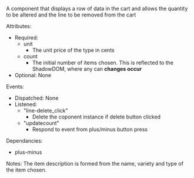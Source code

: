 A component that displays a row of data in the cart and allows the quantity to be altered and the line to be removed from the cart

Attributes:
- Required:
    - unit
        - The unit price of the type in cents
    - count
        - The initial number of items chosen. This is reflected to the ShadowDOM, where any can **changes occur**
- Optional: None

Events:
- Dispatched: None
- Listened:
    - "line-delete_click"
        - Delete the coponent instance if delete button clicked
    - "updatecount"
        - Respond to event from plus/minus button press

Dependancies: 
- plus-minus

Notes:
The item description is formed from the name, variety and type of the item chosen.